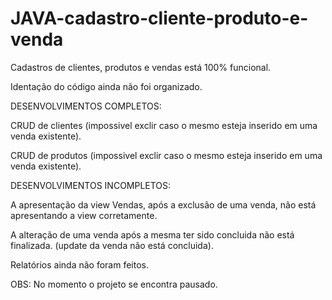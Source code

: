# JAVA-cadastro-cliente-produto-e-venda

Cadastros de clientes, produtos e vendas está 100% funcional.

Identação do código ainda não foi organizado.



DESENVOLVIMENTOS COMPLETOS:

CRUD de clientes (impossivel exclir caso o mesmo esteja inserido em uma venda existente).

CRUD de produtos (impossivel exclir caso o mesmo esteja inserido em uma venda existente).



DESENVOLVIMENTOS INCOMPLETOS:

A apresentação da view Vendas, após a exclusão de uma venda, não está apresentando a view corretamente.

A alteração de uma venda após a mesma ter sido concluida não está finalizada. (update da venda não está concluida).

Relatórios ainda não foram feitos.




OBS: No momento o projeto se encontra pausado.
